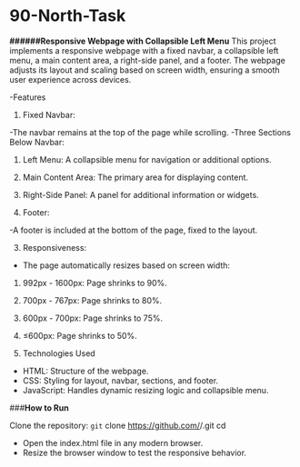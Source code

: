 # 90-North-Task

**######Responsive Webpage with Collapsible Left Menu**
This project implements a responsive webpage with a fixed navbar, a collapsible left menu, a main content area, a right-side panel, and a footer. The webpage adjusts its layout and scaling based on screen width, ensuring a smooth user experience across devices.

-Features
1. Fixed Navbar:

-The navbar remains at the top of the page while scrolling.
-Three Sections Below Navbar:

1. Left Menu: A collapsible menu for navigation or additional options.
2. Main Content Area: The primary area for displaying content.
3. Right-Side Panel: A panel for additional information or widgets.

2. Footer:

-A footer is included at the bottom of the page, fixed to the layout.

3. Responsiveness:

- The page automatically resizes based on screen width:
1. 992px - 1600px: Page shrinks to 90%.
2. 700px - 767px: Page shrinks to 80%.
3. 600px - 700px: Page shrinks to 75%.
4. ≤600px: Page shrinks to 50%.

4. Technologies Used
- HTML: Structure of the webpage.
- CSS: Styling for layout, navbar, sections, and footer.
- JavaScript: Handles dynamic resizing logic and collapsible menu.

###**How to Run**

Clone the repository:
`git` clone https://github.com/<your-username>/<repository-name>.git
cd <repository-name>

- Open the index.html file in any modern browser.
- Resize the browser window to test the responsive behavior.
